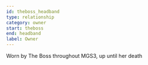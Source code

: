 ```yaml
---
id: theboss_headband
type: relationship
category: owner
start: theboss
end: headband
label: Owner
---
```


Worn by The Boss throughout MGS3,
up until her death

